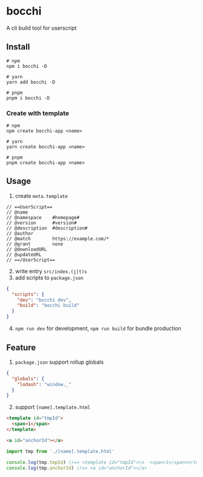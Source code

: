 # bocchi

A cli build tool for userscript

## Install

```shell
# npm
npm i bocchi -D

# yarn
yarn add bocchi -D

# pnpm
pnpm i bocchi -D
```

### Create with template

```shell
# npm
npm create bocchi-app <name>

# yarn
yarn create bocchi-app <name>

# pnpm
pnpm create bocchi-app <name>
```

## Usage

1. create `meta.template`

```
// ==UserScript==
// @name
// @namespace    #homepage#
// @version      #version#
// @description  #description#
// @author
// @match        https://example.com/*
// @grant        none
// @downloadURL
// @updateURL
// ==/UserScript==
```

2. write entry `src/index.(j|t)s`
3. add scripts to `package.json`

```json
{
  "scripts": {
    "dev": "bocchi dev",
    "build": "bocchi build"
  }
}
```

4. `npm run dev` for development, `npm run build` for bundle production

## Feature

1. `package.json` support rollup globals

```json
{
  "globals": {
    "lodash": "window._"
  }
}
```

2. support `[name].template.html`

```html
<template id="tmpId">
  <span>1</span>
</template>

<a id="anchorId"></a>
```

```js
import tmp from './[name].template.html'

console.log(tmp.tmpId) //=> <template id="tmpId">\n  <span>1</span>n/template>
console.log(tmp.anchorId) //=> <a id="anchorId"></a>
```
